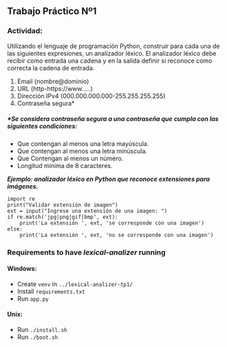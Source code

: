 ## Trabajo Práctico Nº1
### Actividad:
Utilizando el lenguaje de programación Python, construir para cada una de las siguientes
expresiones, un analizador léxico. El analizador léxico debe recibir como entrada una cadena y
en la salida definir si reconoce como correcta la cadena de entrada.
1. Email (nombre@dominio)
2. URL (http-https://www…..)
3. Dirección IPv4 (000.000.000.000-255.255.255.255)
4. Contraseña segura*
##### *Se considera contraseña segura a una contraseña que cumpla con las siguientes condiciones:
- Que contengan al menos una letra mayúscula.
- Que contengan al menos una letra minúscula.
- Que Contengan al menos un número.
- Longitud mínima de 8 caracteres.

***Ejemplo: analizador léxico en Python que reconoce extensiones para imágenes.***
```
import re
print("Validar extensión de imagen")
ext = input("Ingrese una extensión de una imagen: ")
if re.match('jpg|png|gif|bmp', ext):
    print('La extensión ', ext, 'se corresponde con una imagen')
else:
    print('La extensión ', ext, 'no se corresponde con una imagen')
```

### Requirements to have ***lexical-analizer*** running
#### Windows:
- Create ```venv``` in ```../lexical-analizer-tp1/```
- Install ```requirements.txt```
- Run ```app.py```

#### Unix:
- Run ```./install.sh```
- Run ```./boot.sh```
